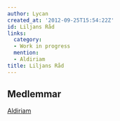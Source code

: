 ```yaml
---
author: Lycan
created_at: '2012-09-25T15:54:22Z'
id: Liljans Råd
links:
  category:
  - Work in progress
  mention:
  - Aldiriam
title: Liljans Råd
---
```


Medlemmar
---------

[Aldiriam]

  [Aldiriam]: Aldiriam